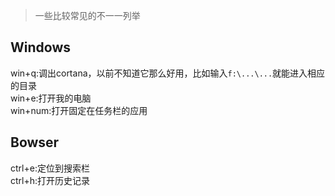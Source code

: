 
> 一些比较常见的不一一列举


Windows 
---

win+q:调出cortana，以前不知道它那么好用，比如输入`f:\...\...`就能进入相应的目录<br>
win+e:打开我的电脑<br>
win+num:打开固定在任务栏的应用<br>


Bowser 
---

ctrl+e:定位到搜索栏<br>
ctrl+h:打开历史记录
